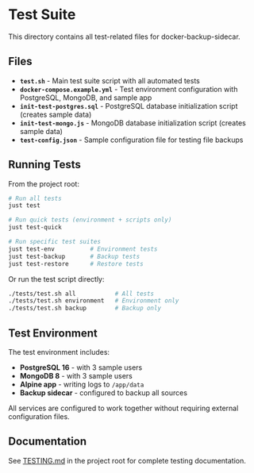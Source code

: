 # Test Suite

This directory contains all test-related files for docker-backup-sidecar.

## Files

- **`test.sh`** - Main test suite script with all automated tests
- **`docker-compose.example.yml`** - Test environment configuration with PostgreSQL, MongoDB, and sample app
- **`init-test-postgres.sql`** - PostgreSQL database initialization script (creates sample data)
- **`init-test-mongo.js`** - MongoDB database initialization script (creates sample data)
- **`test-config.json`** - Sample configuration file for testing file backups

## Running Tests

From the project root:

```bash
# Run all tests
just test

# Run quick tests (environment + scripts only)
just test-quick

# Run specific test suites
just test-env          # Environment tests
just test-backup       # Backup tests
just test-restore      # Restore tests
```

Or run the test script directly:

```bash
./tests/test.sh all           # All tests
./tests/test.sh environment   # Environment only
./tests/test.sh backup        # Backup only
```

## Test Environment

The test environment includes:

- **PostgreSQL 16** - with 3 sample users
- **MongoDB 8** - with 3 sample users  
- **Alpine app** - writing logs to `/app/data`
- **Backup sidecar** - configured to backup all sources

All services are configured to work together without requiring external configuration files.

## Documentation

See [TESTING.md](../TESTING.md) in the project root for complete testing documentation.
